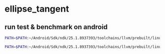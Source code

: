 # ellipse_tangent

## run test & benchmark on android
```bash
PATH=$PATH:~/Android/Sdk/ndk/25.1.8937393/toolchains/llvm/prebuilt/linux-x86_64/bin cargo test --target armv7-linux-androideabi
```
```bash
PATH=$PATH:~/Android/Sdk/ndk/25.1.8937393/toolchains/llvm/prebuilt/linux-x86_64/bin cargo bench --target armv7-linux-androideabi
```
